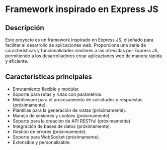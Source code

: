 # Framework inspirado en Express JS

## Descripción

Este proyecto es un framework inspirado en Express JS, diseñado para facilitar el desarrollo de aplicaciones web. Proporciona una serie de características y funcionalidades similares a las ofrecidas por Express JS, permitiendo a los desarrolladores crear aplicaciones web de manera rápida y eficiente.

## Características principales

- Enrutamiento flexible y modular.
- Soporte para rutas y rutas con parámetros.
- Middleware para el procesamiento de solicitudes y respuestas (próximamente).
- Plantillas para la generación de vistas (próximamente).
- Manejo de sesiones y cookies (próximamente).
- Soporte para la creación de API RESTful (próximamente).
- Integración de bases de datos (próximamente).
- Gestión de errores (próximamente).
- Soporte para WebSocket (próximamente).
- Extensible y personalizable.
